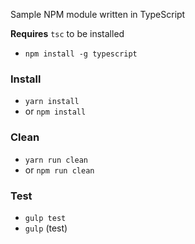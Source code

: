 Sample NPM module written in TypeScript

**Requires** `tsc` to be installed
* `npm install -g typescript`

### Install
* `yarn install` 
* or `npm install`

### Clean
* `yarn run clean` 
* or `npm run clean`

### Test
* `gulp test`
* `gulp` (test)